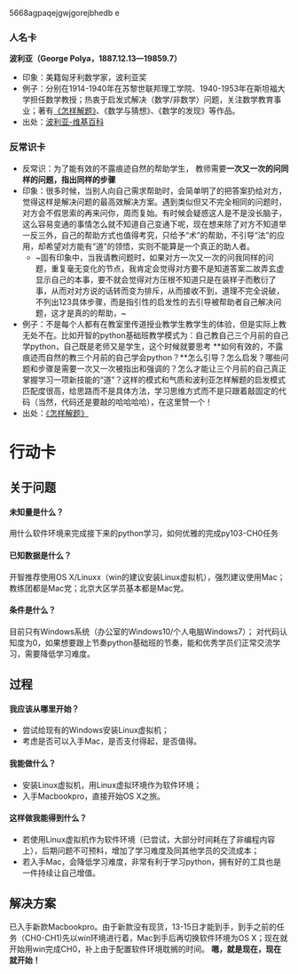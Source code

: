 5668agpaqejgwjgorejbhedb e
### 人名卡
**波利亚（George Polya，1887.12.13—19859.7）**

- 印象：美籍匈牙利数学家，波利亚奖
- 例子：分别在1914-1940年在苏黎世联邦理工学院、1940-1953年在斯坦福大学担任数学教授；热衷于启发式解决（数学/非数学）问题，关注数学教育事业；著有[《怎样解题》](https://book.douban.com/subject/6983584/)、《数学与猜想》、《数学的发现》等作品。
- 出处：[波利亚-维基百科](https://en.wikipedia.org/wiki/George_P%C3%B3lya#cite_note-7)

### 反常识卡
- 反常识：为了能有效的不露痕迹自然的帮助学生， 教师需要**一次又一次的问同样的问题，指出同样的步骤**
- 印象：很多时候，当别人向自己需求帮助时，会简单明了的把答案扔给对方，觉得这样是解决问题的最高效解决方案。遇到类似但又不完全相同的问题时，对方会不假思索的再来问你，周而复始。有时候会疑惑这人是不是没长脑子，这么容易变通的事情怎么就不知道自己变通下呢，现在想来除了对方不知道举一反三外，自己的帮助方式也值得考究，只给予“术”的帮助，不引导“法”的应用，却希望对方能有“道”的领悟，实则不能算是一个真正的助人者。
  - ~固有印象中，当我请教问题时，如果对方一次又一次的问我同样的问题，重复毫无变化的节点，我肯定会觉得对方要不是知道答案二故弄玄虚显示自己的本事，要不就会觉得对方压根不知道只是在装样子而敷衍了事，从而对对方说的话转而变为排斥，从而接收不到，道理不完全说破，不列出123具体步骤，而是指引性的启发性的去引导被帮助者自己解决问题，这才是真的的帮助，~
- 例子：不是每个人都有在教室里传道授业教学生教学生的体验，但是实际上教无处不在。比如开智的python基础班教学模式为：自己教自己三个月前的自己学python，自己既是老师又是学生，这个时候就要思考 **如何有效的，不露痕迹而自然的教三个月前的自己学会python？**怎么引导？怎么启发？哪些问题和步骤是需要一次又一次被指出和强调的？怎么才能让三个月前的自己真正掌握学习一项新技能的“道”？这样的模式和气质和波利亚怎样解题的启发模式匹配度很高，给思路而不是具体方法，学习思维方式而不是只跟着敲固定的代码（当然，代码还是要敲的哈哈哈哈），在这里赞一个！
- 出处：[《怎样解题》](https://book.douban.com/subject/6983584/)

# 行动卡
## 关于问题
#### 未知量是什么？
用什么软件环境来完成接下来的python学习，如何优雅的完成py103-CH0任务 
#### 已知数据是什么？
开智推荐使用OS X/Linuxx（win的建议安装Linux虚拟机），强烈建议使用Mac；教练团都是Mac党；北京大区学员基本都是Mac党。
#### 条件是什么？
目前只有Windows系统（办公室的Windows10/个人电脑Windows7）；
对代码认知度为0，如果想要跟上节奏python基础班的节奏，能和优秀学员们正常交流学习，需要降低学习难度。


## 过程
#### 我应该从哪里开始？
- 尝试给现有的Windows安装Linux虚拟机；
- 考虑是否可以入手Mac，是否支付得起，是否值得。

#### 我能做什么？
- 安装Linux虚拟机，用Linux虚拟环境作为软件环境；
- 入手Macbookpro，直接开始OS X之旅。

#### 这样做我能得到什么？
- 若使用Linux虚拟机作为软件环境（已尝试，大部分时间耗在了非编程内容上），后期问题不可预料，增加了学习难度及同其他学员的交流成本；
- 若入手Mac，会降低学习难度，非常有利于学习python，拥有好的工具也是一件持续让自己增值。

## 解决方案
已入手新款Macbookpro。由于新款没有现货，13-15日才能到手，到手之前的任务（CH0-CH1)先以win环境进行着，Mac到手后再切换软件环境为OS X；现在就开始用win完成CH0，补上由于配置软件环境耽搁的时间。 **嗯，就是现在，现在就开始！**
